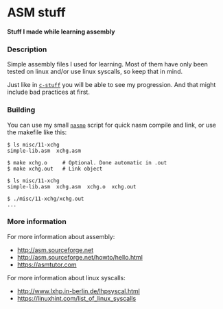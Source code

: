 # ASM stuff
**Stuff I made while learning assembly**

### Description
Simple assembly files I used for learning. Most of them have only been tested on
linux and/or use linux syscalls, so keep that in mind.

Just like in [`c-stuff`](https://github.com/8dcc/c-stuff) you will be able to
see my progression. And that might include bad practices at first.

### Building
You can use my small
[`nasmo`](https://github.com/8dcc/linux-dotfiles/blob/main/scripts/usr/nasmo)
script for quick nasm compile and link, or use the makefile like this:
```console
$ ls misc/11-xchg
simple-lib.asm  xchg.asm

$ make xchg.o     # Optional. Done automatic in .out
$ make xchg.out   # Link object

$ ls misc/11-xchg
simple-lib.asm  xchg.asm  xchg.o  xchg.out

$ ./misc/11-xchg/xchg.out
...
```

### More information 

For more information about assembly:
  - http://asm.sourceforge.net
  - http://asm.sourceforge.net/howto/hello.html
  - https://asmtutor.com

For more information about linux syscalls:
  - http://www.lxhp.in-berlin.de/lhpsyscal.html
  - https://linuxhint.com/list_of_linux_syscalls
